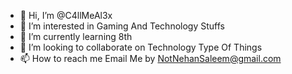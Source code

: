 - 👋 Hi, I’m @C4llMeAl3x
- 👀 I’m interested in Gaming And Technology Stuffs
- 🌱 I’m currently learning 8th
- 💞️ I’m looking to collaborate on Technology Type Of Things
- 📫 How to reach me  Email Me by NotNehanSaleem@gmail.com

<!---
C4llMeAl3x/C4llMeAl3x is a ✨ special ✨ repository because its `README.md` (this file) appears on your GitHub profile.
You can click the Preview link to take a look at your changes.
--->
